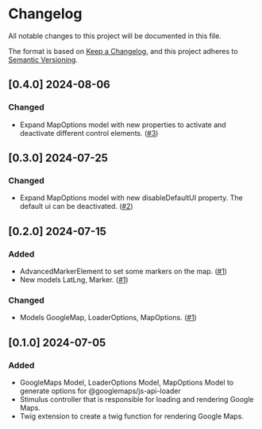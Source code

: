 # Changelog

All notable changes to this project will be documented in this file.

The format is based on [Keep a Changelog](https://keepachangelog.com/en/1.1.0/),
and this project adheres to [Semantic Versioning](https://semver.org/spec/v2.0.0.html).

## [0.4.0] 2024-08-06

### Changed

- Expand MapOptions model with new properties to activate and deactivate different control elements.
  ([#3](https://github.com/Wild-Siena/google-maps-bundle/issues/3))

## [0.3.0] 2024-07-25

### Changed

- Expand MapOptions model with new disableDefaultUI property.
  The default ui can be deactivated. ([#2](https://github.com/Wild-Siena/google-maps-bundle/issues/2))

## [0.2.0] 2024-07-15

### Added

- AdvancedMarkerElement to set some markers on the map. ([#1](https://github.com/Wild-Siena/google-maps-bundle/issues/1))
- New models LatLng, Marker. ([#1](https://github.com/Wild-Siena/google-maps-bundle/issues/1))

### Changed

- Models GoogleMap, LoaderOptions, MapOptions. ([#1](https://github.com/Wild-Siena/google-maps-bundle/issues/1))

## [0.1.0] 2024-07-05

### Added

- GoogleMaps Model, LoaderOptions Model, MapOptions Model to generate options for @googlemaps/js-api-loader
- Stimulus controller that is responsible for loading and rendering Google Maps.
- Twig extension to create a twig function for rendering Google Maps.
